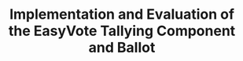 ---
title: "Implementation and Evaluation of the EasyVote Tallying Component and Ballot"
collection: publications
permalink: /publications/2014-10-Implementation-and-Evaluation-of-the-EasyVote-Tallying-Component-and-Ballot
venue: '6th International Conference on Electronic Voting: Verifying the Vote (EVOTE 2014)'
paperurl: 'https://doi.org/10.1109/EVOTE.2014.7001140'
citation: ' <b>Jurlind Budurushi</b>,  Karen Renaud,  Melanie Volkamer,  Marcel Woide, </br> 6th International Conference on Electronic Voting: Verifying the Vote (EVOTE 2014)</br>'
---